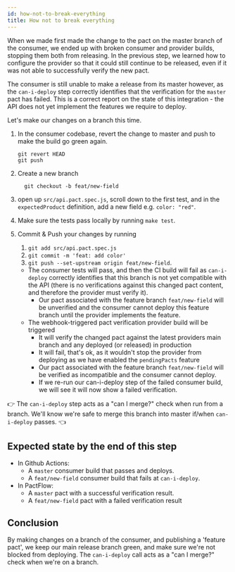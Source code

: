 ```yaml
---
id: how-not-to-break-everything
title: How not to break everything
---
```


When we made first made the change to the pact on the master branch of the consumer, we ended up with broken consumer and provider builds, stopping them both from releasing. In the previous step, we learned how to configure the provider so that it could still continue to be released, even if it was not able to successfully verify the new pact.

The consumer is still unable to make a release from its master however, as the `can-i-deploy` step correctly identifies that the verification for the `master` pact has failed. This is a correct report on the state of this integration - the API does not yet implement the features we require to deploy.

Let's make our changes on a branch this time.

1. In the consumer codebase, revert the change to master and push to make the build go green again.

    ```
    git revert HEAD
    git push
    ```

1. Create a new branch

    ```
      git checkout -b feat/new-field
    ```

1. open up `src/api.pact.spec.js`, scroll down to the first test, and in the `expectedProduct` definition, add a new field e.g. `color: "red"`.

1. Make sure the tests pass locally by running `make test`.

1. Commit & Push your changes by running
   1. `git add src/api.pact.spec.js`
   2. `git commit -m 'feat: add color'`
   3. `git push --set-upstream origin feat/new-field`.
    * The consumer tests will pass, and then the CI build will fail as `can-i-deploy` correctly identifies that this branch is not yet compatible with the API (there is no verifications against this changed pact content, and therefore the provider must verify it).
      * Our pact associated with the feature branch `feat/new-field` will be unverified and the consumer cannot deploy this feature branch until the provider implements the feature.
    * The webhook-triggered pact verification provider build will be triggered
      * It will verify the changed pact against the latest providers main branch and any deployed (or released) in production
      * It will fail, that's ok, as it wouldn't stop the provider from deploying as we have enabled the `pendingPacts` feature
      * Our pact associated with the feature branch `feat/new-field` will be verified as incompatible and the consumer cannot deploy.
      * If we re-run our can-i-deploy step of the failed consumer build, we will see it will now show a failed verification.

👉 The `can-i-deploy` step acts as a "can I merge?" check when run from a branch. We'll know we're safe to merge this branch into master if/when `can-i-deploy` passes. 👈

## Expected state by the end of this step

* In Github Actions:
  * A `master` consumer build that passes and deploys.
  * A `feat/new-field` consumer build that fails at `can-i-deploy`.
* In PactFlow:
  * A `master` pact with a successful verification result.
  * A `feat/new-field` pact with a failed verification result

## Conclusion

By making changes on a branch of the consumer, and publishing a 'feature pact', we keep our main release branch green, and make sure we're not blocked from deploying. The `can-i-deploy` call acts as a "can I merge?" check when we're on a branch.
